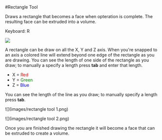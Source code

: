 #Rectangle Tool

Draws a rectangle that becomes a face when opteration is complete. The resulting face can be extruded into a volume.

Keyboard: R

![](/assets/rectangle_toolbar.png)

A rectangle can be draw on all the X, Y and Z axis. When you're snapped to an axis a colored line will extend beyond one edge of the rectangle as you are drawing. You can see the length of one side of the rectangle as you draw; to manually a specify a length press **tab** and enter that length.

* X = <span style="color:red">Red</span>
* Y = <span style="color:green">Green</span>
* Z = <span style="color:blue">Blue</span>

You can see the length of the line as you draw; to manually specify a length press **tab**.

![](images/rectangle tool 1.png)

![](images/rectangle tool 2.png)

Once you are finished drawing the rectangle it will become a face that can be extruded to create a volume.

